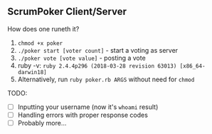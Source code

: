 ## ScrumPoker Client/Server

How does one runeth it?
1. `chmod +x poker`
2. `./poker start [voter count]` - start a voting as server
3. `./poker vote [vote value]` - posting a vote
4. ruby -v: `ruby 2.4.4p296 (2018-03-28 revision 63013) [x86_64-darwin18]`
5. Alternatively, run `ruby poker.rb ARGS` without need for `chmod`

TODO:
- [ ] Inputting your username (now it's `whoami` result)
- [ ] Handling errors with proper response codes
- [ ] Probably more...